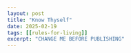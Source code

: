 ```yaml
---
layout: post
title: "Know Thyself"
date: 2025-02-19
tags: [[rules-for-living]]
excerpt: "CHANGE ME BEFORE PUBLISHING"
---
```

